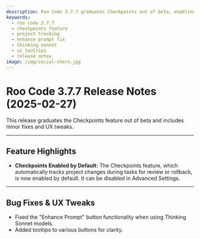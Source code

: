 ```yaml
---
description: Roo Code 3.7.7 graduates Checkpoints out of beta, enabling automatic project change tracking by default, plus fixes for Enhance Prompt and UI tooltips.
keywords:
  - roo code 3.7.7
  - checkpoints feature
  - project tracking
  - enhance prompt fix
  - thinking sonnet
  - ui tooltips
  - release notes
image: /img/social-share.jpg
---
```


# Roo Code 3.7.7 Release Notes (2025-02-27)

This release graduates the Checkpoints feature out of beta and includes minor fixes and UX tweaks.

---

## Feature Highlights

*   **Checkpoints Enabled by Default:** The Checkpoints feature, which automatically tracks project changes during tasks for review or rollback, is now enabled by default. It can be disabled in Advanced Settings.

---

## Bug Fixes & UX Tweaks

*   Fixed the "Enhance Prompt" button functionality when using Thinking Sonnet models.
*   Added tooltips to various buttons for clarity.